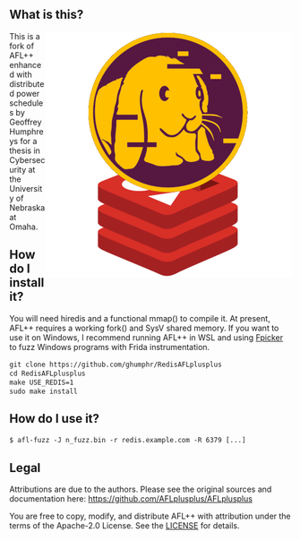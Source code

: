## What is this?

<img src="https://github.com/ghumphr/RedisAFLplusplus/blob/main/docs/resources/american_fuzzy_lop_on_redis.png?raw=true" align="right" width="440px"/>

This is a fork of AFL++ enhanced with distributed power schedules by Geoffrey Humphreys for a thesis in Cybersecurity at the University of Nebraska at Omaha.

## How do I install it?

You will need hiredis and a functional mmap() to compile it. At present, AFL++ requires a working fork() and SysV shared memory. If you want to use it on Windows, I recommend running AFL++ in WSL and using [Fpicker](https://github.com/ttdennis/fpicker) to fuzz Windows programs with Frida instrumentation.

    git clone https://github.com/ghumphr/RedisAFLplusplus
    cd RedisAFLplusplus
    make USE_REDIS=1
    sudo make install

## How do I use it?

    $ afl-fuzz -J n_fuzz.bin -r redis.example.com -R 6379 [...]

## Legal

Attributions are due to the authors. Please see the original sources and documentation here: https://github.com/AFLplusplus/AFLplusplus

You are free to copy, modify, and distribute AFL++ with attribution under the
terms of the Apache-2.0 License. See the [LICENSE](LICENSE) for details.

